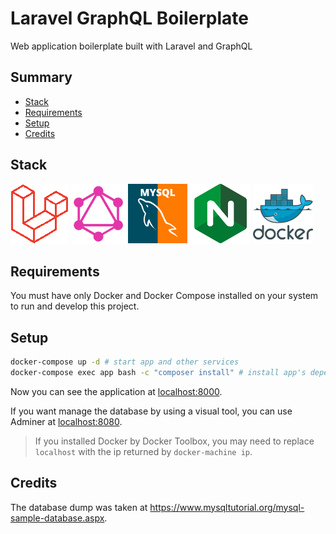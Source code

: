 # Laravel GraphQL Boilerplate
Web application boilerplate built with Laravel and GraphQL

## Summary

- [Stack](#stack)
- [Requirements](#requirements)
- [Setup](#setup)
- [Credits](#credits)

## Stack

![Laravel](https://raw.githubusercontent.com/lgcolella/laravel-graphql-boilerplate/master/repository/laravel.png "Laravel")
![GraphQL](https://raw.githubusercontent.com/lgcolella/laravel-graphql-boilerplate/master/repository/graphql.png "GraphQL")
![MySQL](https://raw.githubusercontent.com/lgcolella/laravel-graphql-boilerplate/master/repository/mysql.png "MySQL")
![Nginx](https://raw.githubusercontent.com/lgcolella/laravel-graphql-boilerplate/master/repository/nginx.png "Nginx")
![Docker](https://raw.githubusercontent.com/lgcolella/laravel-graphql-boilerplate/master/repository/docker.png "Docker")

## Requirements

You must have only Docker and Docker Compose installed on your system to run and develop this project.

## Setup

```sh
docker-compose up -d # start app and other services
docker-compose exec app bash -c "composer install" # install app's dependencies
```

Now you can see the application at [localhost:8000](http://localhost:8000/).

If you want manage the database by using a visual tool, you can use Adminer at [localhost:8080](http:localhost:8080).

> If you installed Docker by Docker Toolbox, you may need to replace `localhost` with the ip returned by `docker-machine ip`.

## Credits

The database dump was taken at https://www.mysqltutorial.org/mysql-sample-database.aspx.
